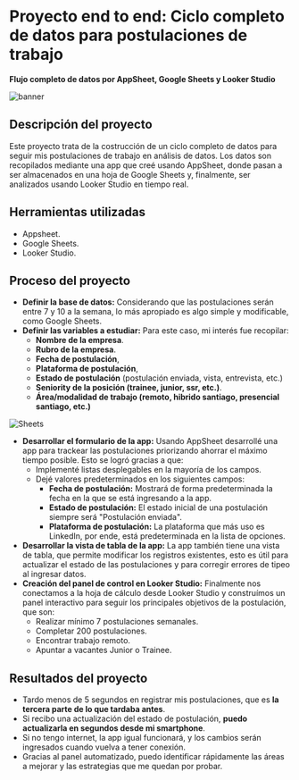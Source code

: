 # Proyecto end to end: Ciclo completo de datos para postulaciones de trabajo
__Flujo completo de datos por AppSheet, Google Sheets y Looker Studio__

<image src="https://github.com/BastianLQ/Analisis-de-postulaciones-en-tiempo-real/blob/main/Images/banner.png" alt="banner">

## Descripción del proyecto
Este proyecto trata de la costrucción de un ciclo completo de datos para seguir mis postulaciones de trabajo en análisis de datos. Los datos son recopilados mediante una app que creé usando AppSheet, donde pasan a ser almacenados en una hoja de Google Sheets y, finalmente, ser analizados usando Looker Studio en tiempo real.

## Herramientas utilizadas
- Appsheet.
- Google Sheets.
- Looker Studio.

## Proceso del proyecto
- __Definir la base de datos:__ Considerando que las postulaciones serán entre 7 y 10 a la semana, lo más apropiado es algo simple y modificable, como Google Sheets.
- __Definir las variables a estudiar:__ Para este caso, mi interés fue recopilar:
  - __Nombre de la empresa__.
  - __Rubro de la empresa__.
  - __Fecha de postulación__,
  - __Plataforma de postulación__,
  - __Estado de postulación__ (postulación enviada, vista, entrevista, etc.)
  - __Seniority de la posición (trainee, junior, ssr, etc.)__.
  - __Área/modalidad de trabajo (remoto, hibrido santiago, presencial santiago, etc.)__
 
<image src="https://github.com/BastianLQ/Analisis-de-postulaciones-en-tiempo-real/blob/main/Images/sheets.jpg" alt="Sheets">

- __Desarrollar el formulario de la app:__ Usando AppSheet desarrollé una app para trackear las postulaciones priorizando ahorrar el máximo tiempo posible. Esto se logró gracias a que:
  - Implementé listas desplegables en la mayoría de los campos.
  - Dejé valores predeterminados en los siguientes campos:
    - __Fecha de postulación:__ Mostrará de forma predeterminada la fecha en la que se está ingresando a la app.
    - __Estado de postulación:__ El estado inicial de una postulación siempre será "Postulación enviada".
    - __Plataforma de postulación:__ La plataforma que más uso es LinkedIn, por ende, está predeterminada en la lista de opciones.
- __Desarrollar la vista de tabla de la app:__ La app también tiene una vista de tabla, que permite modificar los registros existentes, esto es útil para actualizar el estado de las postulaciones y para corregir errores de tipeo al ingresar datos.
- __Creación del panel de control en Looker Studio:__ Finalmente nos conectamos a la hoja de cálculo desde Looker Studio y construímos un panel interactivo para seguir los principales objetivos de la postulación, que son:
  - Realizar mínimo 7 postulaciones semanales.
  - Completar 200 postulaciones.
  - Encontrar trabajo remoto.
  - Apuntar a vacantes Junior o Trainee.

## Resultados del proyecto
- Tardo menos de 5 segundos en registrar mis postulaciones, que es __la tercera parte de lo que tardaba antes__.
- Si recibo una actualización del estado de postulación, __puedo actualizarla en segundos desde mi smartphone__.
- Si no tengo internet, la app igual funcionará, y los cambios serán ingresados cuando vuelva a tener conexión.
- Gracias al panel automatizado, puedo identificar rápidamente las áreas a mejorar y las estrategias que me quedan por probar.


                                                              

